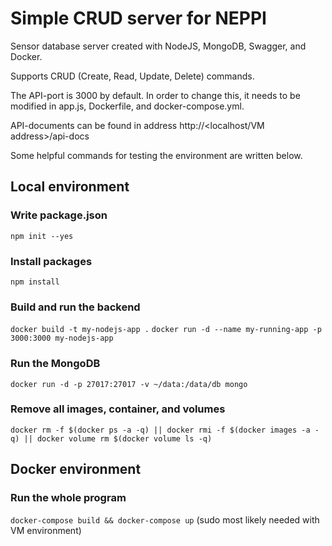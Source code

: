 # Simple CRUD server for NEPPI 
Sensor database server created with NodeJS, MongoDB, Swagger, and Docker.

Supports CRUD (Create, Read, Update, Delete) commands.

The API-port is 3000 by default. In order to change this, it needs to be modified in app.js, Dockerfile, and docker-compose.yml.

API-documents can be found in address http://<localhost/VM address>/api-docs

Some helpful commands for testing the environment are written below.

## Local environment
### Write package.json
`npm init --yes`

### Install packages
`npm install`

### Build and run the backend
`docker build -t my-nodejs-app .`
`docker run -d --name my-running-app -p 3000:3000 my-nodejs-app`

### Run the MongoDB
`docker run -d -p 27017:27017 -v ~/data:/data/db mongo`

### Remove all images, container, and volumes
`docker rm -f $(docker ps -a -q) || docker rmi -f $(docker images -a -q) || docker volume rm $(docker volume ls -q)`

## Docker environment
### Run the whole program
`docker-compose build && docker-compose up` (sudo most likely needed with VM environment)